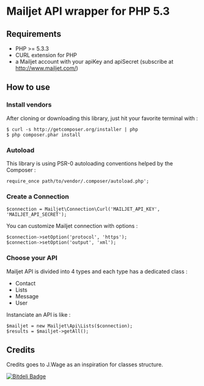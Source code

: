 # Mailjet API wrapper for PHP 5.3

## Requirements

- PHP >= 5.3.3
- CURL extension for PHP
- a Mailjet account with your apiKey and apiSecret (subscribe at http://www.mailjet.com/)

## How to use

### Install vendors

After cloning or downloading this library, just hit your favorite terminal with :

    $ curl -s http://getcomposer.org/installer | php
    $ php composer.phar install

### Autoload

This library is using PSR-0 autoloading conventions helped by the Composer :

    require_once path/to/vendor/.composer/autoload.php';

### Create a Connection

    $connection = Mailjet\Connection\Curl('MAILJET_API_KEY', 'MAILJET_API_SECRET');

You can customize Mailjet connection with options :

    $connection->setOption('protocol', 'https');
    $connection->setOption('output', 'xml');

### Choose your API

Mailjet API is divided into 4 types and each type has a dedicated class :

* Contact
* Lists
* Message
* User

Instanciate an API is like :

    $mailjet = new Mailjet\Api\Lists($connection);
    $results = $mailjet->getAll();

## Credits

Credits goes to J.Wage as an inspiration for classes structure.

[![Bitdeli Badge](https://d2weczhvl823v0.cloudfront.net/dguyon/mailjet/trend.png)](https://bitdeli.com/free "Bitdeli Badge")


